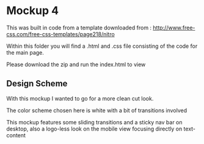 # Mockup 4
This was built in code from a template downloaded from : http://www.free-css.com/free-css-templates/page218/nitro

Within this folder you will find a .html and .css file consisting of the code for the main page.

Please download the zip and run the index.html to view

## Design Scheme
With this mockup I wanted to go for a more clean cut look.

The color scheme chosen here is white with a bit of transitions involved

This mockup features some sliding transitions and a sticky nav bar on desktop, also a logo-less look on the mobile view focusing directly on text-content
